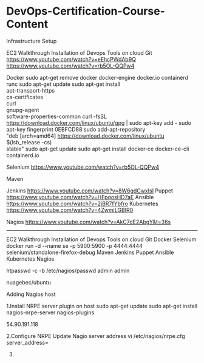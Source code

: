 # DevOps-Certification-Course-Content

Infrastructure Setup

EC2 Walkthrough
Installation of Devops Tools on cloud
Git
https://www.youtube.com/watch?v=eEhcPWdAb9Q
https://www.youtube.com/watch?v=rb5OL-QQPw4

Docker
   sudo apt-get remove docker docker-engine docker.io containerd runc
   sudo apt-get update
   sudo apt-get install \
    apt-transport-https \
    ca-certificates \
    curl \
    gnupg-agent \
    software-properties-common
  curl -fsSL https://download.docker.com/linux/ubuntu/gpg | sudo apt-key add -
  sudo apt-key fingerprint 0EBFCD88
  sudo add-apt-repository \
   "deb [arch=amd64] https://download.docker.com/linux/ubuntu \
   $(lsb_release -cs) \
   stable"
  sudo apt-get update
  sudo apt-get install docker-ce docker-ce-cli containerd.io
  
Selenium
https://www.youtube.com/watch?v=rb5OL-QQPw4

Maven

Jenkins
https://www.youtube.com/watch?v=8W6gdCwxIsI
Puppet
https://www.youtube.com/watch?v=HFpqosHD7aE
Ansible
 https://www.youtube.com/watch?v=2jBR7fYbfro
Kubernetes
  https://www.youtube.com/watch?v=4ZwmiLGBIR0
  
Nagios
 https://www.youtube.com/watch?v=AkC7dE2AbgY&t=36s

-----------------------------------

EC2 Walkthrough
Installation of Devops Tools on cloud
Git
Docker
Selenium
  docker run -d --name se -p 5900:5900  -p 4444:4444 selenium/standalone-firefox-debug
Maven
Jenkins
Puppet
Ansible
Kubernetes
Nagios

htpasswd -c -b /etc/nagios/passwd admin admin

nuagebec/ubuntu

Adding Nagios host

1.Install NRPE server plugin on host
    sudo apt-get update
    sudo apt-get install nagios-nrpe-server nagios-plugins

54.90.191.118
 
2.Configure NRPE
     Update Nagio server address
  vi /etc/nagios/nrpe.cfg
  server_address=

3. 

